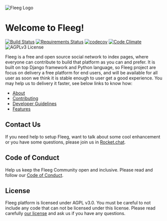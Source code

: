 ![Fleeg Logo](https://raw.githubusercontent.com/Fleeg/fleeg-platform/master/common/static/img/logo.png)

# Welcome to Fleeg!
[![Build Status](https://travis-ci.org/Fleeg/fleeg-platform.svg?branch=master)](https://travis-ci.org/Fleeg/fleeg-platform)
[![Requirements Status](https://requires.io/github/Fleeg/fleeg-platform/requirements.svg?branch=master)](https://requires.io/github/Fleeg/fleeg-platform/requirements/?branch=master)
[![codecov](https://codecov.io/gh/Fleeg/fleeg-platform/branch/master/graph/badge.svg)](https://codecov.io/gh/Fleeg/fleeg-platform)
[![Code Climate](https://codeclimate.com/github/Fleeg/fleeg-platform/badges/gpa.svg)](https://codeclimate.com/github/Fleeg/fleeg-platform)
![AGPLv3 License](https://img.shields.io/badge/license-AGPLv3-green.svg)

Fleeg is a free and open source social network to index pages, where everyone can contribute to build that platform as you can and prefer. It is built on top Django framework and Python language, so Fleeg project are focus on delivery a free platform for end users, and will be available for all user as soon we think it is stable enough to user get a good experience. You may help us to delivery it faster, see below links to know how:

* [About](https://github.com/Fleeg/fleeg-platform/wiki/About)
* [Contributing](https://github.com/Fleeg/fleeg-platform/blob/master/CONTRIBUTING.md)
* [Developer Guidelines](https://github.com/Fleeg/fleeg-platform/wiki/Developer-Guidelines)
* [Features](https://github.com/Fleeg/fleeg-platform/wiki/Features)

## Contact Us
If you need help to setup Fleeg, want to talk about some cool enhancement or you have some questions, please join us in [Rocket.chat](http://fleeg.rocket.chat/).

## Code of Conduct
Help us keep the Fleeg Community open and inclusive. Please read and follow our [Code of Conduct](https://github.com/Fleeg/fleeg-platform/blob/master/CODE_OF_CONDUCT.md).

## License
Fleeg platform is licensed under AGPL v3.0. You must be careful to not include any code that can not be licensed under this license.
Please read carefully [our license](https://github.com/Fleeg/fleeg-platform/blob/master/LICENSE) and ask us if you have any questions.
